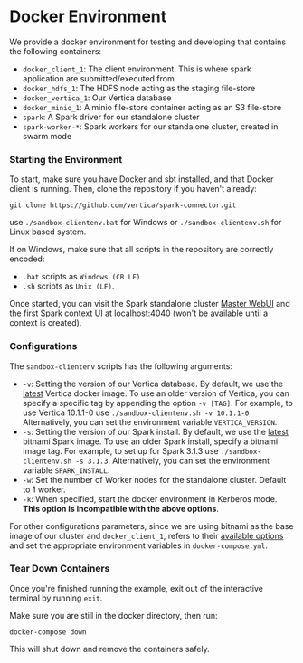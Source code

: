 # Docker Environment

We provide a docker environment for testing and developing that contains the following containers:
- `docker_client_1`: The client environment. This is where spark application are submitted/executed from
- `docker_hdfs_1`: The HDFS node acting as the staging file-store
- `docker_vertica_1`: Our Vertica database
- `docker_minio_1`: A minio file-store container acting as an S3 file-store 
- `spark`: A Spark driver for our standalone cluster
- `spark-worker-*`: Spark workers for our standalone cluster, created in swarm mode

### Starting the Environment

To start, make sure you have Docker and sbt installed, and that Docker client is running.
Then, clone the repository if you haven't already:

```
git clone https://github.com/vertica/spark-connector.git
```

use `./sandbox-clientenv.bat` for Windows or `./sandbox-clientenv.sh` for Linux based system.

If on Windows, make sure that all scripts in the repository are correctly encoded:

- `.bat` scripts as `Windows (CR LF)`
- `.sh` scripts as `Unix (LF)`.

Once started, you can visit the Spark standalone cluster [Master WebUI](localhost:8080) and the first Spark context UI at 
localhost:4040 (won't be available until a context is created).

### Configurations

The `sandbox-clientenv` scripts has the following arguments:
- `-v`: Setting the version of our Vertica database. By default, we use the [latest](https://hub.docker.com/r/vertica/vertica-k8s) Vertica docker image. 
To use an older version of Vertica, you can specify a specific tag by appending the option `-v [TAG]`. For example, to use Vertica 10.1.1-0 use `./sandbox-clientenv.sh -v 10.1.1-0`
Alternatively, you can set the environment variable `VERTICA_VERSION`.
- `-s`: Setting the version of our Spark install. By default, we use the [latest](https://hub.docker.com/r/bitnami/spark) bitnami Spark image. To use an older
Spark install, specify a bitnami image tag. For example, to set up for Spark 3.1.3 use `./sandbox-clientenv.sh -s 3.1.3`.
Alternatively, you can set the environment variable `SPARK_INSTALL`.
- `-w`: Set the number of Worker nodes for the standalone cluster. Default to 1 worker.
- `-k`: When specified, start the docker environment in Kerberos mode. **This option is incompatible with the above options**.

For other configurations parameters, since we are using bitnami as the base image of our cluster and `docker_client_1`, 
refers to their [available options](https://hub.docker.com/r/bitnami/spark) and set the appropriate environment variables in `docker-compose.yml`.

### Tear Down Containers

Once you're finished running the example, exit out of the interactive terminal by running `exit`.

Make sure you are still in the docker directory, then run:
```
docker-compose down
```
This will shut down and remove the containers safely.
